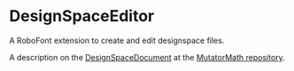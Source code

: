 # DesignSpaceEditor

A RoboFont extension to create and edit designspace files.

A description on the [DesignSpaceDocument](https://github.com/LettError/MutatorMath/blob/master/Docs/designSpaceFileFormat.md) at the [MutatorMath repository](https://github.com/LettError/MutatorMath).

